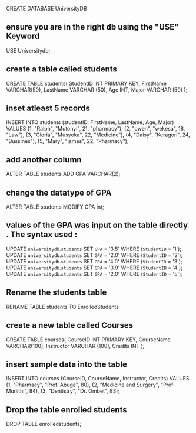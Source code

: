 CREATE DATABASE UniversityDB

## ensure you are in the right db using the "USE" Keyword

USE Universitydb;

##  create a table called students

CREATE TABLE students(
StudentID INT PRIMARY KEY,
FirstName VARCHAR(50),
LastName VARCHAR (50),
Age INT,
Major VARCHAR (50)
);

## inset atleast 5 records

INSERT INTO students (studentID, FirstName, LastName, Age, Major)
VALUES 
(1, "Ralph", "Mutonyi", 21, "pharmacy"),
(2, "owen", "wekesa", 18, "Law"),
(3, "Gloria", "Musyoka", 22, "Medicine"), 
(4, "Daisy", "Keragori", 24, "Bussines"),
(5, "Mary", "james", 22, "Pharmacy");

## add another column 

ALTER TABLE students
ADD GPA VARCHAR(2);

## change the datatype of GPA

ALTER TABLE students
MODIFY GPA int;

## values of the GPA was input on the table directly  . The syntax used :

UPDATE `universitydb`.`students` SET `GPA` = '3.5' WHERE (`StudentID` = '1');
UPDATE `universitydb`.`students` SET `GPA` = '2.0' WHERE (`StudentID` = '2');
UPDATE `universitydb`.`students` SET `GPA` = '4.0' WHERE (`StudentID` = '3');
UPDATE `universitydb`.`students` SET `GPA` = '3.9' WHERE (`StudentID` = '4');
UPDATE `universitydb`.`students` SET `GPA` = '2.0' WHERE (`StudentID` = '5');


## Rename the students table

RENAME TABLE students TO EnrolledStudents

## create a new table called Courses

CREATE TABLE courses(
CourseID INT PRIMARY KEY,
CourseName VARCHAR(100),
Instructor VARCHAR (100),
Credits INT
);

## insert sample data into the table


INSERT INTO courses (CourseID, CourseName, Instructor, Credits)
VALUES
(1, "Pharmacy", "Prof. Abuga", 80),
(2, "Medicine and Surgery", "Prof Muriithi", 84),
(3, "Dentistry", "Dr. Ombet", 83);


## Drop the table enrolled students

DROP TABLE enrolledstudents;

